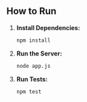 ## How to Run

1. **Install Dependencies:**

   ```bash
   npm install

2. **Run the Server:**

   ```bash
   node app.js

3. **Run Tests:**

   ```bash
   npm test
